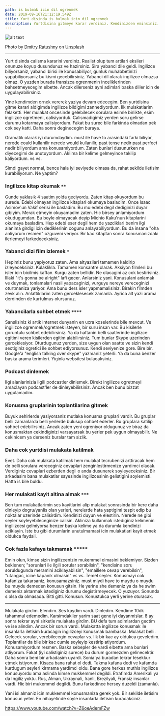 ```yaml
---
path: is bulmak icin dil ogrenmek
date: 2019-09-16T21:12:19.549Z
title: Yurt disinda is bulmak icin dil ogrenmek
description: Yurtdisina gitmeye karar verdiniz. Kendinizden eminsiniz. Ama ya yabanci dil?
---
```

![alt text](https://images.unsplash.com/photo-1456081101716-74e616ab23d8?ixlib=rb-1.2.1&ixid=eyJhcHBfaWQiOjEyMDd9&auto=format&fit=crop&w=600&q=80)

Photo by [Dmitry Ratushny](https://unsplash.com/@ratushny?utm_source=unsplash&utm_medium=referral&utm_content=creditCopyText) on [Unsplash](https://unsplash.com/search/photos/language?utm_source=unsplash&utm_medium=referral&utm_content=creditCopyText)

---

Yurt disinda calisma kararini verdiniz. Realist olup tum artilari eksileri onunuze koyup dusundunuz ve hazirsiniz. Sira yabanci dile geldi. Ingilizce biliyorsaniz, yabanci birisi ile konusabiliyor, gunluk muhabbetinizi yapabiliyorsaniz bu kismi gecebilirsiniz. Yabanci dil olarak ingilizce olmazsa olmaz. O yuzden burada fransizca ogrenmenin inceliklerinden bahsetmeyecegim elbette. Ancak dilerseniz ayni adimlari baska diller icin de uygulayabilirsiniz.

Yine kendimden ornek vererek yaziya devam edecegim. Ben yurtdisina gitme karari aldigimda ingilizce bildigimi zannediyordum. Ilk mulakatlarim felaketti. Her mulakat oncesinde gelebilecek sorulara esimle birlikte, esim ingilizce ogretmeni, calisiyorduk. Calismadigimiz yerden soru gelirse durumu kotarmaya calisiyordum. Fakat bu surec bile farkinda olmadan pek cok sey katti. Daha sonra deginecegim buraya. 

Gramatik olarak iyi durumdaydim. must ile have to arasindaki farki biliyor, nerede could kullanilir nerede would kullanilir, past tense nedir past perfect nedir biliyordum ama konusamiyordum. Zaten bunlari dusunurken ne diyecegimi de unutuyordum. Aklima bir kelime gelmeyince takilip kaliyordum. vs vs. 

Simdi gayet normal, bence hala iyi seviyede olmasa da, rahat sekilde iletisim kurabiliyorum. Ne yaptim?

### Ingilizce kitap okumak `**`
Gunde yaklasik 4 saatim yolda geciyordu. Zaten kitap okuyordum bu surede. Edebi olmayan ingilizce kitaplari okumaya basladim.  Once Isaac Asimov'un Vakif serisi ile basladim. Bu mu edebi degil dediginizi duyar gibiyim. Merak etmeyin okuyamadim zaten. Hic birsey anlamiyordum okudugumdan. Bu boyle olmayacak deyip Michio Kaku'nun kitaplarini okumaya basladim. Hep edebi eser degil hem de yazdiklari benim ilgi alanima girdigi icin dediklerinin cogunu anlayabiliyordum. Bu da insana "oha anliyorum resmen" ozguveni veriyor. Bir kac kitaptan sonra konusmanizdaki ilerlemeyi farkedeceksiniz.

### Yabanci dizi film izlemek `*`
Hepimiz bunu yapiyoruz zaten. Ama altyazilari tamamen kaldirip izleyeceksiniz. Kulaklikla. Tamamen konsantre olarak. Aksiyon filmleri bu isler icin bicilmis kaftan. Kurgu zaten bellidir. Ne olacagini az cok kestirisiniz. Illaki "it's gonna be alright" lafi gecer. Anlarsiniz yani. Konusulani anlamak ve duymak, tonlamalari nasil yapacaginizi, vurguyu nereye vereceginizi oturtmaniza yariyor. Ama bunu ders isler yapmamalisiniz. Birakin filmden zevk alin. Anlattiklarim zaten gerceklesecek zamanla. Ayrica alt yazi arama derdinden de kurtulmus olursunuz. 

### Yabancilarla sohbet etmek `****`
Sanslisiniz ki artik internet dunyanin en ucra koselerinde bile mevcut. Ve ingilizce ogrenmek/ogretmek isteyen, bir suru insan var. Bu kisilerle goruntulu sohbet edebilirsiniz. Ya da haftanin belli saatlerinde ingilizce egitimi veren kisilerden egitim alabilirsiniz. Tum bunlar Skype uzerinden gerceklesiyor. Oturdugunuz yerden, size uygun olan saatte ve sizin kendi sectiginiz ogretici ile sohbet ediyorsunuz. Kendi seviyenize gore. Bire bir. Google'a "english talking over skype" yazmaniz yeterli. Ya da buna benzer baska arama terimleri. Yiginla websitesi bulacaksiniz. 

### Podcast dinlemek
Ilgi alanlarinizla ilgili podcastler dinlemek. Direkt ingilizce ogretmeyi amaclayan podcast'ler de dinleyebilirsiniz. Ancak ben bunu bizzat uygulamadim. 

### Konusma gruplarinin toplantilarina gitmek
Buyuk sehirlerde yasiyorsaniz mutlaka konusma gruplari vardir. Bu gruplar belli zamanlarda belli yerlerde bulusup sohbet ederler. Bu gruplara katilip sohbet edebilirsiniz. Ancak zaten yeni ogreniyor oldugunuz ve biraz da konusmaktan cekindiginizi varsayarsak bu yerler pek uygun olmayabilir. Ne cekinicem ya derseniz buralar tam sizlik.

### Daha cok yurtdisi mulakata katilmak
Evet. Daha cok mulakata katilmak hem mulakat tecrubenizi arttiracak hem de belli sorulara vereceginiz cevaplari zenginlestirmenize yardimci olacak. Verdiginiz cevaplari ezberden degil o anda dusunerek soyleyeceksiniz. Bir arkadasim bana mulakatlar sayesinde ingilizcesinin gelistigini soylemisti. Hatta is bile buldu.

### Her mulakati kayit altina almak `***`
Ben tum mulakatlarimin ses kayitlarini alip mulakat sonrasinda bir kere daha dinleyip dogru/yanlis olan yerleri, nerelerde hata yaptigimi tespit edip bu noktalar uzerinde calisirdim. Kendinizi duyun ve elestirin. Nerede ne gibi seyler soyleyebileceginize calisin. Akliniza kullanmak istediginiz kelimenin ingilizcesi gelmiyorsa benzer baska kelime ya da durumla kendinizi aciklayin. Iste bu gibi durumlarin unutulmamasi icin mulakatlari kayit etmek oldukca faydali.

### Cok fazla kafaya takmamak *****
Emin olun, kimse sizin ingilizcenizin mukemmel olmasini beklemiyor. Sizden beklenen; "sorunlari ile ilgili sorular sorabilsin", "kendisine soru soruldugunda meramini aciklayabilsin", "emaillere cevap verebilsin", "utangac, icine kapanik olmasin" vs vs. Temel seyler. Konusmayi cok kafaniza takarsaniz, konusamazsiniz. must miydi have to muydu o muydu bu muydu demeden konusun gitsin. He yerine she demeniz ya da he swim demeniz aktarmak istediginiz durumu degistirmeyecek. O yuzuyor. Sonunda s olsa da olmasada. Bitti gitti. Konusun. Konustukca yerli yerine oturacak. 

---

Mulakata girdim. Elendim. Ses kaydim vardi. Dinledim. Kendime 10dk tahammul edemedim. Karsimdakiler yarim saat gene iyi dayanmislar. 8 ay sonra tekrar ayni sirketle mulakata girdim. BU defa tum adimlardan gectim ve ise alindim. Ancak bir sorun vardi. Mulakatta ingilizce konusmak ile insanlarla iletisim kuracagin ingilizceyi konusmak bambaska. Mulakat belli. Gelecek sorular, verebilecegin cevaplar vs. Ilk bir kac ay oldukca geveledim. Toplantilar da bile bir kac cumle soyleyip kestirip atiyordum. Konusamiyordum resmen. Baska sebepler de vardi elbette ama bunlari atliyorum. Fakat (iyi calistiginiz surece) bu durum gormezden gelinecektir. Daha sonra beni bir arkadasim uyardi. Sonia'ya buradan tekrar tesekkur etmek istiyorum. Kisaca bana rahat ol dedi. Takma kafana dedi ve kafamda kurdugum seyleri kirmama yardimci oldu. Bana gore herkes muthis ingilizce konusuyordu ama aslinda kimse mukkemmel degildi. Etrafimda Amerikali ya da Ingiliz yoktu. Rus, Alman, Ukraynali, Iranli, Brezilyali, Fransiz insanlar vardi. Hic biri mukemmel degildi. Bunu farkedince hersey duzeldi (zamanla). 

Yani isi almaniz icin mukkemmel konusmaniza gerek yok. Bir sekilde iletisim konusun yeter. En nihayetinde soyle insanlarla iletisim kuracaksiniz.

https://www.youtube.com/watch?v=Z6oeAdemFZw	
